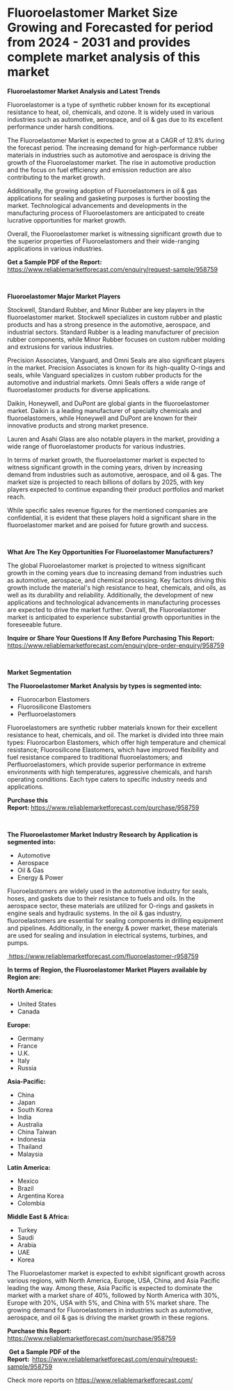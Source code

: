 <p><h1>Fluoroelastomer Market Size Growing and Forecasted for period from 2024 - 2031 and provides complete market analysis of this market</h1></p><p><strong>Fluoroelastomer Market Analysis and Latest Trends</strong></p>
<p><p>Fluoroelastomer is a type of synthetic rubber known for its exceptional resistance to heat, oil, chemicals, and ozone. It is widely used in various industries such as automotive, aerospace, and oil & gas due to its excellent performance under harsh conditions.</p><p>The Fluoroelastomer Market is expected to grow at a CAGR of 12.8% during the forecast period. The increasing demand for high-performance rubber materials in industries such as automotive and aerospace is driving the growth of the Fluoroelastomer market. The rise in automotive production and the focus on fuel efficiency and emission reduction are also contributing to the market growth.</p><p>Additionally, the growing adoption of Fluoroelastomers in oil & gas applications for sealing and gasketing purposes is further boosting the market. Technological advancements and developments in the manufacturing process of Fluoroelastomers are anticipated to create lucrative opportunities for market growth.</p><p>Overall, the Fluoroelastomer market is witnessing significant growth due to the superior properties of Fluoroelastomers and their wide-ranging applications in various industries.</p></p>
<p><strong>Get a Sample PDF of the Report:&nbsp;</strong> <a href="https://www.reliablemarketforecast.com/enquiry/request-sample/958759">https://www.reliablemarketforecast.com/enquiry/request-sample/958759</a></p>
<p>&nbsp;</p>
<p><strong>Fluoroelastomer Major Market Players</strong></p>
<p><p>Stockwell, Standard Rubber, and Minor Rubber are key players in the fluoroelastomer market. Stockwell specializes in custom rubber and plastic products and has a strong presence in the automotive, aerospace, and industrial sectors. Standard Rubber is a leading manufacturer of precision rubber components, while Minor Rubber focuses on custom rubber molding and extrusions for various industries.</p><p>Precision Associates, Vanguard, and Omni Seals are also significant players in the market. Precision Associates is known for its high-quality O-rings and seals, while Vanguard specializes in custom rubber products for the automotive and industrial markets. Omni Seals offers a wide range of fluoroelastomer products for diverse applications.</p><p>Daikin, Honeywell, and DuPont are global giants in the fluoroelastomer market. Daikin is a leading manufacturer of specialty chemicals and fluoroelastomers, while Honeywell and DuPont are known for their innovative products and strong market presence.</p><p>Lauren and Asahi Glass are also notable players in the market, providing a wide range of fluoroelastomer products for various industries.</p><p>In terms of market growth, the fluoroelastomer market is expected to witness significant growth in the coming years, driven by increasing demand from industries such as automotive, aerospace, and oil & gas. The market size is projected to reach billions of dollars by 2025, with key players expected to continue expanding their product portfolios and market reach.</p><p>While specific sales revenue figures for the mentioned companies are confidential, it is evident that these players hold a significant share in the fluoroelastomer market and are poised for future growth and success.</p></p>
<p>&nbsp;</p>
<p><strong>What Are The Key Opportunities For Fluoroelastomer Manufacturers?</strong></p>
<p><p>The global Fluoroelastomer market is projected to witness significant growth in the coming years due to increasing demand from industries such as automotive, aerospace, and chemical processing. Key factors driving this growth include the material's high resistance to heat, chemicals, and oils, as well as its durability and reliability. Additionally, the development of new applications and technological advancements in manufacturing processes are expected to drive the market further. Overall, the Fluoroelastomer market is anticipated to experience substantial growth opportunities in the foreseeable future.</p></p>
<p><strong>Inquire or Share Your Questions If Any Before Purchasing This Report:</strong> <a href="https://www.reliablemarketforecast.com/enquiry/pre-order-enquiry/958759">https://www.reliablemarketforecast.com/enquiry/pre-order-enquiry/958759</a></p>
<p>&nbsp;</p>
<p><strong>Market Segmentation</strong></p>
<p><strong>The Fluoroelastomer Market Analysis by types is segmented into:</strong></p>
<p><ul><li>Fluorocarbon Elastomers</li><li>Fluorosilicone Elastomers</li><li>Perfluoroelastomers</li></ul></p>
<p><p>Fluoroelastomers are synthetic rubber materials known for their excellent resistance to heat, chemicals, and oil. The market is divided into three main types: Fluorocarbon Elastomers, which offer high temperature and chemical resistance; Fluorosilicone Elastomers, which have improved flexibility and fuel resistance compared to traditional fluoroelastomers; and Perfluoroelastomers, which provide superior performance in extreme environments with high temperatures, aggressive chemicals, and harsh operating conditions. Each type caters to specific industry needs and applications.</p></p>
<p><strong>Purchase this Report:&nbsp;</strong><a href="https://www.reliablemarketforecast.com/purchase/958759">https://www.reliablemarketforecast.com/purchase/958759</a></p>
<p>&nbsp;</p>
<p><strong>The Fluoroelastomer Market Industry Research by Application is segmented into:</strong></p>
<p><ul><li>Automotive</li><li>Aerospace</li><li>Oil & Gas</li><li>Energy & Power</li></ul></p>
<p><p>Fluoroelastomers are widely used in the automotive industry for seals, hoses, and gaskets due to their resistance to fuels and oils. In the aerospace sector, these materials are utilized for O-rings and gaskets in engine seals and hydraulic systems. In the oil & gas industry, fluoroelastomers are essential for sealing components in drilling equipment and pipelines. Additionally, in the energy & power market, these materials are used for sealing and insulation in electrical systems, turbines, and pumps.</p></p>
<p><a href="https://www.reliablemarketforecast.com/fluoroelastomer-r958759">&nbsp;https://www.reliablemarketforecast.com/fluoroelastomer-r958759</a></p>
<p><strong>In terms of Region, the Fluoroelastomer Market Players available by Region are:</strong></p>
<p>
    <p> <strong> North America: </strong>
        <ul>
            <li>United States</li>
            <li>Canada</li>
        </ul>
        </p> 
    <p> <strong> Europe: </strong>
        <ul>
            <li>Germany</li>
            <li>France</li>
            <li>U.K.</li>
            <li>Italy</li>
            <li>Russia</li>
        </ul>
        </p> 
    <p> <strong> Asia-Pacific: </strong>
        <ul>
            <li>China</li>
            <li>Japan</li>
            <li>South Korea</li>
            <li>India</li>
            <li>Australia</li>
            <li>China Taiwan</li>
            <li>Indonesia</li>
            <li>Thailand</li>
            <li>Malaysia</li>
        </ul>
        </p> 
    <p> <strong> Latin America: </strong>
        <ul>
            <li>Mexico</li>
            <li>Brazil</li>
            <li>Argentina Korea</li>
            <li>Colombia</li>
        </ul>
        </p> 
    <p> <strong> Middle East & Africa: </strong>
        <ul>
            <li>Turkey</li>
            <li>Saudi</li>
            <li>Arabia</li>
            <li>UAE</li>
            <li>Korea</li>
        </ul>
    </p>
    </p>
<p><p>The Fluoroelastomer market is expected to exhibit significant growth across various regions, with North America, Europe, USA, China, and Asia Pacific leading the way. Among these, Asia Pacific is expected to dominate the market with a market share of 40%, followed by North America with 30%, Europe with 20%, USA with 5%, and China with 5% market share. The growing demand for Fluoroelastomers in industries such as automotive, aerospace, and oil & gas is driving the market growth in these regions.</p></p>
<p><strong>Purchase this Report: </strong><a href="https://www.reliablemarketforecast.com/purchase/958759">https://www.reliablemarketforecast.com/purchase/958759</a></p>
<p>&nbsp;<strong>Get a Sample PDF of the Report:&nbsp;&nbsp;</strong><a href="https://www.reliablemarketforecast.com/enquiry/request-sample/958759">https://www.reliablemarketforecast.com/enquiry/request-sample/958759</a></p>
<p><strong></strong></p>
<p>Check more reports on <a href="https://www.reliablemarketforecast.com/">https://www.reliablemarketforecast.com/</a></p>